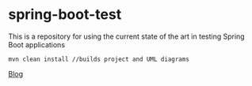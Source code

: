 # spring-boot-test
This is a repository for using the current state of the art in testing Spring Boot applications
````
mvn clean install //builds project and UML diagrams
````

[Blog](src/main/blog/md/testing-with-boot-0.md)